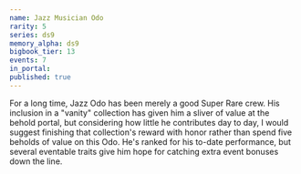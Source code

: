 ```yaml
---
name: Jazz Musician Odo
rarity: 5
series: ds9
memory_alpha: ds9
bigbook_tier: 13
events: 7
in_portal:
published: true
---
```


For a long time, Jazz Odo has been merely a good Super Rare crew. His inclusion in a "vanity" collection has given him a sliver of value at the behold portal, but considering how little he contributes day to day, I would suggest finishing that collection's reward with honor rather than spend five beholds of value on this Odo. He's ranked for his to-date performance, but several eventable traits give him hope for catching extra event bonuses down the line.
